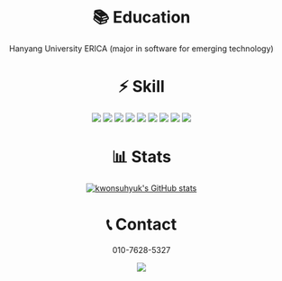 <div align = "center">
  
  # 📚 Education
  Hanyang University ERICA (major in software for emerging technology)

  # ⚡ Skill
  <img  src="https://img.shields.io/badge/HTML5-E34F26?logo=HTML5&logoColor=white">
  <img  src="https://img.shields.io/badge/CSS3-1572B6?logo=css3&logoColor=white">
   <img  src="https://img.shields.io/badge/JavaScript-F7DF1E?logo=JavaScript&logoColor=white">
  <img src="https://img.shields.io/badge/Typescript-3178C6?style=flat-square&logo=Typescript&logoColor=white"/>
  <img src="https://img.shields.io/badge/Git-F05032?style=flat-square&logo=git&logoColor=white"/>
  <img src="https://img.shields.io/badge/GitHub-181717?style=flat-square&logo=GitHub&logoColor=white"/>
  <img  src="https://img.shields.io/badge/React-61DAFB?logo=React&logoColor=white">
  <img src="https://img.shields.io/badge/Next.js-000000?style=flat-square&logo=Next.js&logoColor=white"/>
  <img src="https://img.shields.io/badge/Node.js-339933?style=flat-square&logo=Node.js&logoColor=white"/>

  # 📊 Stats
  [![kwonsuhyuk's GitHub stats](https://github-readme-stats.vercel.app/api?username=kwonsuhyuk&show_icons=true&theme=merko)](https://github.com/kwonsuhyuk/github-readme-stats)


  # 📞 Contact
   010-7628-5327

  <a href="mailto:supersuhyuk@gmail.com">
      <img src="https://img.shields.io/badge/Gmail-EA4335?style=for-the-badge&logo=Gmail&logoColor=white"> 
  </a>
  
</div>

<!--
**kwonsuhyuk/kwonsuhyuk** is a ✨ _special_ ✨ repository because its `README.md` (this file) appears on your GitHub profile.

Here are some ideas to get you started:

- 🔭 I’m currently working on ...
- 🌱 I’m currently learning ...
- 👯 I’m looking to collaborate on ...
- 🤔 I’m looking for help with ...
- 💬 Ask me about ...
- 📫 How to reach me: ...
- 😄 Pronouns: ...
- ⚡ Fun fact: ...
-->
